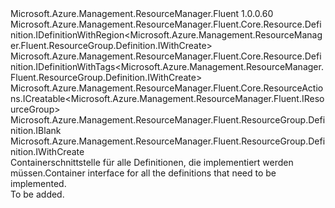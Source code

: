 <Type Name="IDefinition" FullName="Microsoft.Azure.Management.ResourceManager.Fluent.ResourceGroup.Definition.IDefinition">
  <TypeSignature Language="C#" Value="public interface IDefinition : Microsoft.Azure.Management.ResourceManager.Fluent.Core.Resource.Definition.IDefinitionWithRegion&lt;Microsoft.Azure.Management.ResourceManager.Fluent.ResourceGroup.Definition.IWithCreate&gt;, Microsoft.Azure.Management.ResourceManager.Fluent.Core.Resource.Definition.IDefinitionWithTags&lt;Microsoft.Azure.Management.ResourceManager.Fluent.ResourceGroup.Definition.IWithCreate&gt;, Microsoft.Azure.Management.ResourceManager.Fluent.Core.ResourceActions.ICreatable&lt;Microsoft.Azure.Management.ResourceManager.Fluent.IResourceGroup&gt;, Microsoft.Azure.Management.ResourceManager.Fluent.ResourceGroup.Definition.IBlank, Microsoft.Azure.Management.ResourceManager.Fluent.ResourceGroup.Definition.IWithCreate" />
  <TypeSignature Language="ILAsm" Value=".class public interface auto ansi abstract IDefinition implements class Microsoft.Azure.Management.ResourceManager.Fluent.Core.Resource.Definition.IDefinitionWithRegion`1&lt;class Microsoft.Azure.Management.ResourceManager.Fluent.ResourceGroup.Definition.IWithCreate&gt;, class Microsoft.Azure.Management.ResourceManager.Fluent.Core.Resource.Definition.IDefinitionWithTags`1&lt;class Microsoft.Azure.Management.ResourceManager.Fluent.ResourceGroup.Definition.IWithCreate&gt;, class Microsoft.Azure.Management.ResourceManager.Fluent.Core.ResourceActions.ICreatable`1&lt;class Microsoft.Azure.Management.ResourceManager.Fluent.IResourceGroup&gt;, class Microsoft.Azure.Management.ResourceManager.Fluent.Core.ResourceActions.IIndexable, class Microsoft.Azure.Management.ResourceManager.Fluent.ResourceGroup.Definition.IBlank, class Microsoft.Azure.Management.ResourceManager.Fluent.ResourceGroup.Definition.IWithCreate" />
  <TypeSignature Language="DocId" Value="T:Microsoft.Azure.Management.ResourceManager.Fluent.ResourceGroup.Definition.IDefinition" />
  <TypeSignature Language="VB.NET" Value="Public Interface IDefinition&#xA;Implements IBlank, ICreatable(Of IResourceGroup), IDefinitionWithRegion(Of IWithCreate), IDefinitionWithTags(Of IWithCreate), IWithCreate" />
  <TypeSignature Language="F#" Value="type IDefinition = interface&#xA;    interface IBlank&#xA;    interface IDefinitionWithRegion&lt;IWithCreate&gt;&#xA;    interface IWithCreate&#xA;    interface ICreatable&lt;IResourceGroup&gt;&#xA;    interface IIndexable&#xA;    interface IDefinitionWithTags&lt;IWithCreate&gt;" />
  <AssemblyInfo>
    <AssemblyName>Microsoft.Azure.Management.ResourceManager.Fluent</AssemblyName>
    <AssemblyVersion>1.0.0.60</AssemblyVersion>
  </AssemblyInfo>
  <Interfaces>
    <Interface>
      <InterfaceName>Microsoft.Azure.Management.ResourceManager.Fluent.Core.Resource.Definition.IDefinitionWithRegion&lt;Microsoft.Azure.Management.ResourceManager.Fluent.ResourceGroup.Definition.IWithCreate&gt;</InterfaceName>
    </Interface>
    <Interface>
      <InterfaceName>Microsoft.Azure.Management.ResourceManager.Fluent.Core.Resource.Definition.IDefinitionWithTags&lt;Microsoft.Azure.Management.ResourceManager.Fluent.ResourceGroup.Definition.IWithCreate&gt;</InterfaceName>
    </Interface>
    <Interface>
      <InterfaceName>Microsoft.Azure.Management.ResourceManager.Fluent.Core.ResourceActions.ICreatable&lt;Microsoft.Azure.Management.ResourceManager.Fluent.IResourceGroup&gt;</InterfaceName>
    </Interface>
    <Interface>
      <InterfaceName>Microsoft.Azure.Management.ResourceManager.Fluent.ResourceGroup.Definition.IBlank</InterfaceName>
    </Interface>
    <Interface>
      <InterfaceName>Microsoft.Azure.Management.ResourceManager.Fluent.ResourceGroup.Definition.IWithCreate</InterfaceName>
    </Interface>
  </Interfaces>
  <Docs>
    <summary>
            <span data-ttu-id="c2868-101">Containerschnittstelle für alle Definitionen, die implementiert werden müssen.</span><span class="sxs-lookup"><span data-stu-id="c2868-101">Container interface for all the definitions that need to be implemented.</span></span>
            </summary>
    <remarks>To be added.</remarks>
  </Docs>
  <Members />
</Type>